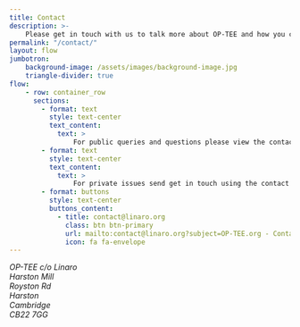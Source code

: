 ```yaml
---
title: Contact
description: >-
    Please get in touch with us to talk more about OP-TEE and how you can get involved.
permalink: "/contact/"
layout: flow
jumbotron:
    background-image: /assets/images/background-image.jpg
    triangle-divider: true
flow:
    - row: container_row
      sections:
        - format: text
          style: text-center
          text_content:
            text: >
                For public queries and questions please view the contact page [here](https://optee.readthedocs.io/general/contact.html).
        - format: text
          style: text-center
          text_content:
            text: >
                For private issues send get in touch using the contact button below.
        - format: buttons
          style: text-center
          buttons_content:
            - title: contact@linaro.org
              class: btn btn-primary
              url: mailto:contact@linaro.org?subject=OP-TEE.org - Contact Us
              icon: fa fa-envelope
---
```

<div class="col-xs-12 text-center">
    <address>
        OP-TEE c/o Linaro<br>
        Harston Mill<br>
        Royston Rd<br>
        Harston<br>
        Cambridge<br>
        CB22 7GG<br>
    </address>
</div>
